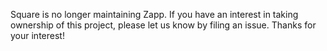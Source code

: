 Square is no longer maintaining Zapp. If you have an interest in taking ownership of this project, please let us know by filing an issue. Thanks for your interest!